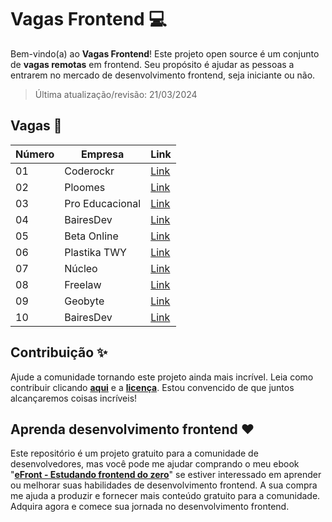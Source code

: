 # Vagas Frontend 💻

Bem-vindo(a) ao **Vagas Frontend**! Este projeto open source é um conjunto de **vagas remotas** em frontend. Seu propósito é ajudar as pessoas a entrarem no mercado de desenvolvimento frontend, seja iniciante ou não.

> Última atualização/revisão: 21/03/2024

## Vagas 🎉

| Número | Empresa            | Link                          |
| ------ | ------------------ | ----------------------------- |
| 01     | Coderockr          | [Link](https://shre.ink/rC2n) |
| 02     | Ploomes            | [Link](https://shre.ink/rC2m) |
| 03     | Pro Educacional    | [Link](https://shre.ink/rCFo) |
| 04     | BairesDev          | [Link](https://shre.ink/rcwy) |
| 05     | Beta Online        | [Link](https://shre.ink/rcwg) |
| 06     | Plastika TWY       | [Link](https://shre.ink/8JAF) |
| 07     | Núcleo             | [Link](https://shre.ink/8JAX) |
| 08     | Freelaw            | [Link](https://shre.ink/8JAC) |
| 09     | Geobyte            | [Link](https://shre.ink/8JAK) |
| 10     | BairesDev          | [Link](https://shre.ink/8JAh) |

## Contribuição ✨

Ajude a comunidade tornando este projeto ainda mais incrível. Leia como contribuir clicando **[aqui](https://github.com/iuricode/vagas-frontend/blob/main/CONTRIBUTING.md)** e a **[licença](https://github.com/iuricode/vagas-frontend/blob/main/LICENSE.md)**. Estou convencido de que juntos alcançaremos coisas incríveis!

## Aprenda desenvolvimento frontend ❤️

Este repositório é um projeto gratuito para a comunidade de desenvolvedores, mas você pode me ajudar comprando o meu ebook "**[eFront - Estudando frontend do zero](https://iuricode.com/efront)**" se estiver interessado em aprender ou melhorar suas habilidades de desenvolvimento frontend. A sua compra me ajuda a produzir e fornecer mais conteúdo gratuito para a comunidade. Adquira agora e comece sua jornada no desenvolvimento frontend.
